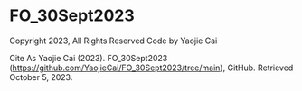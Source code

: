 # FO_30Sept2023

Copyright 2023, All Rights Reserved
Code by Yaojie Cai

Cite As
Yaojie Cai (2023). FO_30Sept2023 (https://github.com/YaojieCai/FO_30Sept2023/tree/main), GitHub. Retrieved October 5, 2023.
